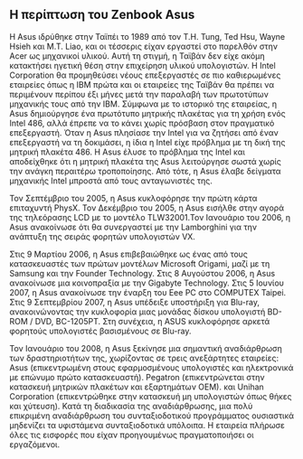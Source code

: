 ## Η περίπτωση του Zenbook Asus



Η Asus ιδρύθηκε στην Ταϊπέι το 1989 από τον T.H. Tung, Ted Hsu, Wayne Hsieh και M.T. Liao, και οι τέσσερις είχαν εργαστεί στο παρελθόν στην Acer ως μηχανικοί υλικού. Αυτή τη στιγμή, η Ταϊβάν δεν είχε ακόμη κατακτήσει ηγετική θέση στην επιχείρηση υλικού υπολογιστών. Η Intel Corporation θα προμηθεύσει νέους επεξεργαστές σε πιο καθιερωμένες εταιρείες όπως η IBM πρώτα και οι εταιρείες της Ταϊβάν θα πρέπει να περιμένουν περίπου έξι μήνες μετά την παραλαβή των πρωτοτύπων μηχανικής τους από την IBM. Σύμφωνα με το ιστορικό της εταιρείας, η Asus δημιούργησε ένα πρωτότυπο μητρικής πλακέτας για τη χρήση ενός Intel 486, αλλά έπρεπε να το κάνει χωρίς πρόσβαση στον πραγματικό επεξεργαστή. Όταν η Asus πλησίασε την Intel για να ζητήσει από έναν επεξεργαστή να τη δοκιμάσει, η ίδια η Intel είχε πρόβλημα με τη δική της μητρική πλακέτα 486. Η Asus έλυσε το πρόβλημα της Intel και αποδείχθηκε ότι η μητρική πλακέτα της Asus λειτούργησε σωστά χωρίς την ανάγκη περαιτέρω τροποποίησης. Από τότε, η Asus έλαβε δείγματα μηχανικής Intel μπροστά από τους ανταγωνιστές της.

Τον Σεπτέμβριο του 2005, η Asus κυκλοφόρησε την πρώτη κάρτα επιταχυντή PhysX. Τον Δεκέμβριο του 2005, η Asus εισήλθε στην αγορά της τηλεόρασης LCD με το μοντέλο TLW32001.Τον Ιανουάριο του 2006, η Asus ανακοίνωσε ότι θα συνεργαστεί με την Lamborghini για την ανάπτυξη της σειράς φορητών υπολογιστών VX.

Στις 9 Μαρτίου 2006, η Asus επιβεβαιώθηκε ως ένας από τους κατασκευαστές των πρώτων μοντέλων Microsoft Origami, μαζί με τη Samsung και την Founder Technology. Στις 8 Αυγούστου 2006, η Asus ανακοίνωσε μια κοινοπραξία με την Gigabyte Technology. Στις 5 Ιουνίου 2007, η Asus ανακοίνωσε την έναρξη του Eee PC στο COMPUTEX Taipei. Στις 9 Σεπτεμβρίου 2007, η Asus υπέδειξε υποστήριξη για Blu-ray, ανακοινώνοντας την κυκλοφορία μιας μονάδας δίσκου υπολογιστή BD-ROM / DVD, BC-1205PT. Στη συνέχεια, η ASUS κυκλοφόρησε αρκετά φορητούς υπολογιστές βασισμένους σε Blu-ray.

Τον Ιανουάριο του 2008, η Asus ξεκίνησε μια σημαντική αναδιάρθρωση των δραστηριοτήτων της, χωρίζοντας σε τρεις ανεξάρτητες εταιρείες: Asus (επικεντρωμένη στους εφαρμοσμένους υπολογιστές και ηλεκτρονικά με επώνυμο πρώτο κατασκευαστή). Pegatron (επικεντρώνεται στην κατασκευή μητρικών πλακέτων και εξαρτημάτων OEM). και Unihan Corporation (επικεντρώθηκε στην κατασκευή μη υπολογιστών όπως θήκες και χύτευση). Κατά τη διαδικασία της αναδιάρθρωσης, μια πολύ επικριμένη αναδιάρθρωση του συνταξιοδοτικού προγράμματος ουσιαστικά μηδενίζει τα υφιστάμενα συνταξιοδοτικά υπόλοιπα. Η εταιρεία πλήρωσε όλες τις εισφορές που είχαν προηγουμένως πραγματοποιήσει οι εργαζόμενοι.
